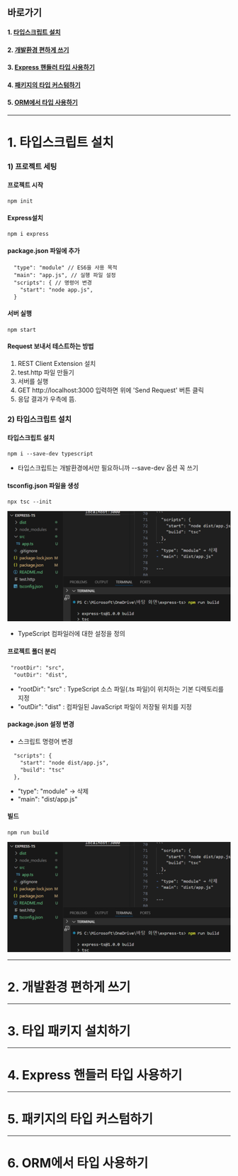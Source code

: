 ## 바로가기

#### 1. [타입스크립트 설치](https://github.com/devellybutton/Codeit_Express_TypeScript?tab=readme-ov-file#1-타입스크립트-설치-1)
#### 2. [개발환경 편하게 쓰기](https://github.com/devellybutton/Codeit_Express_TypeScript?tab=readme-ov-file#2-프로젝트-실행-가이드-1)
#### 3. [Express 핸들러 타입 사용하기](https://github.com/devellybutton/Codeit_Express_TypeScript?tab=readme-ov-file#3-Express-핸들러-타입-사용하기-1)
#### 4. [패키지의 타입 커스텀하기](https://github.com/devellybutton/Codeit_Express_TypeScript?tab=readme-ov-file#4-패키지-타입-커스텀하기-1)
#### 5. [ORM에서 타입 사용하기](https://github.com/devellybutton/Codeit_Express_TypeScript?tab=readme-ov-file##5-ORM에서-타입-사용하기-1)

---

# 1. 타입스크립트 설치

### 1) 프로젝트 세팅

#### 프로젝트 시작
```
npm init
```

#### Express설치
```
npm i express
```

#### package.json 파일에 추가
```
  "type": "module" // ES6을 사용 목적
  "main": "app.js", // 실행 파일 설정
  "scripts": { // 명령어 변경
    "start": "node app.js",
  }  
```

#### 서버 실행
```
npm start
```

#### Request 보내서 테스트하는 방법
1. REST Client Extension 설치
2. test.http 파일 만들기
3. 서버를 실행
4. GET http://localhost:3000 입력하면 위에 'Send Request' 버튼 클릭
5. 응답 결과가 우측에 뜸.

### 2) 타입스크립트 설치

#### 타입스크립트 설치
```
npm i --save-dev typescript
```
- 타입스크립트는 개발환경에서만 필요하니까 --save-dev 옵션 꼭 쓰기

#### tsconfig.json 파일을 생성
```
npx tsc --init
```
![alt text](image.png)
- TypeScript 컴파일러에 대한 설정을 정의

#### 프로젝트 폴더 분리
```
 "rootDir": "src",    
  "outDir": "dist",   
 ```
- "rootDir": "src" : TypeScript 소스 파일(.ts 파일)이 위치하는 기본 디렉토리를 지정
- "outDir": "dist" : 컴파일된 JavaScript 파일이 저장될 위치를 지정

#### package.json 설정 변경
- 스크립트 명령어 변경
```
  "scripts": {
    "start": "node dist/app.js",
    "build": "tsc"
  },
```
- "type": "module" → 삭제
- "main": "dist/app.js"

#### 빌드
```
npm run build
```
![alt text](image.png)

---

# 2. 개발환경 편하게 쓰기

---

# 3. 타입 패키지 설치하기

---

# 4. Express 핸들러 타입 사용하기

---

# 5. 패키지의 타입 커스텀하기

---

# 6. ORM에서 타입 사용하기